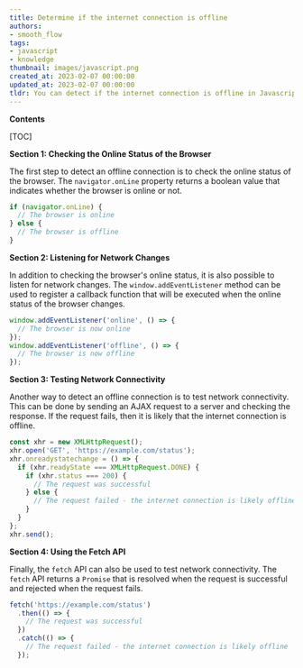 ```yaml
---
title: Determine if the internet connection is offline
authors:
- smooth_flow
tags:
- javascript
- knowledge
thumbnail: images/javascript.png
created_at: 2023-02-07 00:00:00
updated_at: 2023-02-07 00:00:00
tldr: You can detect if the internet connection is offline in Javascript by using the navigator.onLine property.
---
```


**Contents**

[TOC]

**Section 1: Checking the Online Status of the Browser**

The first step to detect an offline connection is to check the online status of the browser. The `navigator.onLine` property returns a boolean value that indicates whether the browser is online or not. 

```javascript
if (navigator.onLine) {
  // The browser is online
} else {
  // The browser is offline
}
```

**Section 2: Listening for Network Changes**

In addition to checking the browser's online status, it is also possible to listen for network changes. The `window.addEventListener` method can be used to register a callback function that will be executed when the online status of the browser changes.

```javascript
window.addEventListener('online', () => {
  // The browser is now online
});
window.addEventListener('offline', () => {
  // The browser is now offline
});
```

**Section 3: Testing Network Connectivity**

Another way to detect an offline connection is to test network connectivity. This can be done by sending an AJAX request to a server and checking the response. If the request fails, then it is likely that the internet connection is offline.

```javascript
const xhr = new XMLHttpRequest();
xhr.open('GET', 'https://example.com/status');
xhr.onreadystatechange = () => {
  if (xhr.readyState === XMLHttpRequest.DONE) {
    if (xhr.status === 200) {
      // The request was successful
    } else {
      // The request failed - the internet connection is likely offline
    }
  }
};
xhr.send();
```

**Section 4: Using the Fetch API**

Finally, the `fetch` API can also be used to test network connectivity. The `fetch` API returns a `Promise` that is resolved when the request is successful and rejected when the request fails.

```javascript
fetch('https://example.com/status')
  .then(() => {
    // The request was successful
  })
  .catch(() => {
    // The request failed - the internet connection is likely offline
  });
```
